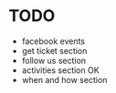 # TODO

- facebook events
- get ticket section
- follow us section
- activities section    OK
- when and how section
